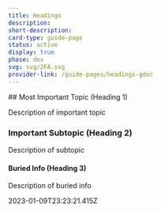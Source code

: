 ```yaml
---
title: Headings
description: 
short-description: 
card-type: guide-page
status: active
display: true
phase: dev
svg: svg/2FA.svg
provider-link: /guide-pages/headings-gdoc
---
```

<div class="content-section">
<div class="section-container" markdown="1">
## Most Important Topic (Heading 1)


Description of important topic

### Important Subtopic (Heading 2)


Description of subtopic

#### Buried Info (Heading 3)


Description of buried info
</div>
</div> 2023-01-09T23:23:21.415Z